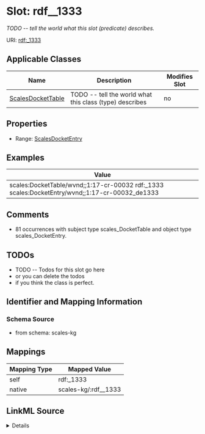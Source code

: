 

# Slot: rdf__1333


_TODO -- tell the world what this slot (predicate) describes._





URI: [rdf:_1333](http://www.w3.org/1999/02/22-rdf-syntax-ns#_1333)



<!-- no inheritance hierarchy -->





## Applicable Classes

| Name | Description | Modifies Slot |
| --- | --- | --- |
| [ScalesDocketTable](../classes/ScalesDocketTable.md) | TODO -- tell the world what this class (type) describes |  no  |







## Properties

* Range: [ScalesDocketEntry](../classes/ScalesDocketEntry.md)






## Examples

| Value |
| --- |
| scales:DocketTable/wvnd;;1:17-cr-00032 rdf:_1333 scales:DocketEntry/wvnd;;1:17-cr-00032_de1333 |

## Comments

* 81 occurrences with subject type scales_DocketTable and object type scales_DocketEntry.

## TODOs

* TODO -- Todos for this slot go here
* or you can delete the todos
* if you think the class is perfect.

## Identifier and Mapping Information







### Schema Source


* from schema: scales-kg




## Mappings

| Mapping Type | Mapped Value |
| ---  | ---  |
| self | rdf:_1333 |
| native | scales-kg/:rdf__1333 |




## LinkML Source

<details>
```yaml
name: rdf__1333
description: TODO -- tell the world what this slot (predicate) describes.
todos:
- TODO -- Todos for this slot go here
- or you can delete the todos
- if you think the class is perfect.
comments:
- 81 occurrences with subject type scales_DocketTable and object type scales_DocketEntry.
examples:
- value: scales:DocketTable/wvnd;;1:17-cr-00032 rdf:_1333 scales:DocketEntry/wvnd;;1:17-cr-00032_de1333
from_schema: scales-kg
rank: 1000
slot_uri: rdf:_1333
alias: rdf__1333
domain_of:
- scales_DocketTable
range: scales_DocketEntry

```
</details>
